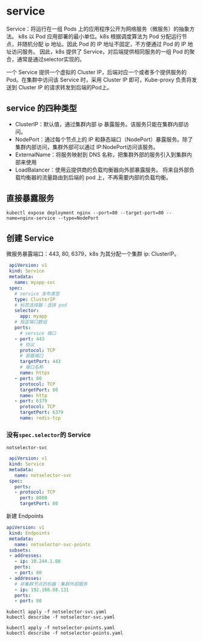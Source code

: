 # service
Service：将运行在一组 Pods 上的应用程序公开为网络服务（微服务）的抽象方法。
k8s 以 Pod 应用部署的最小单位。k8s 根据调度算法为 Pod 分配运行节点，并随机分配 ip 地址。因此 Pod 的 IP 地址不固定，不方便通过 Pod 的 IP 地址访问服务。
因此，k8s 提供了 Service，对后端提供相同服务的一组 Pod 的聚合，通常是通过selector实现的。

一个 Service 提供一个虚拟的 Cluster IP，后端对应一个或者多个提供服务的 Pod。在集群中访问该 Service 时，采用 Cluster IP 即可，Kube-proxy 负责将发送到 Cluster IP 的请求转发到后端的Pod上。
## service 的四种类型

- ClusterIP：默认值，通过集群内部 ip 暴露服务。该服务只能在集群内部访问。
- NodePort：通过每个节点上的 IP 和静态端口（NodePort）暴露服务。除了集群内部访问，集群外部可以通过 IP:NodePort访问该服务。
- ExternalName：将服务映射到 DNS 名称，把集群外部的服务引入到集群内部来使用
- LoadBalancer：使用云提供商的负载均衡器向外部暴露服务。 将来自外部负载均衡器的流量路由到后端的 pod 上，不再需要内部的负载均衡。

## 直接暴露服务

```shell
kubectl expose deployment nginx --port=80 --target-port=80 --name=nginx-service --type=NodePort
```
## 创建 Service
微服务暴露端口：443, 80, 6379，k8s 为其分配一个集群 ip: ClusterIP。
```yml
 apiVersion: v1
 kind: Service
 metadata:
   name: myapp-svc
 spec:
   # service 发布类型
   type: ClusterIP
   # 标签选择器：选择 pod
   selector:
     app: myapp
   # 指定端口数组
   ports:
     # service 端口
   - port: 443
     # 协议
     protocol: TCP
     # 容器端口
     targetPort: 443
     # 端口名称 
     name: https
   - port: 80
     protocol: TCP
     targetPort: 80
     name: http
   - port: 6379
     protocol: TCP
     targetPort: 6379
     name: redis-tcp
```

### 没有`spec.selector`的 Service
`notselector-svc`
```yml
 apiVersion: v1
 kind: Service
 metadata:
   name: notselector-svc
 spec:
   ports:
   - protocol: TCP
     port: 8080
     targetPort: 80
```
新建 Endpoints

```yml
apiVersion: v1
 kind: Endpoints
 metadata:
   name: notselector-svc-points
 subsets:
 - addresses:
   - ip: 10.244.1.60
   ports:
   - port: 80
 - addresses:
   # 非集群节点的机器：集群外部服务
   - ip: 192.168.88.131
   ports:
   - port: 80
```
```syell
kubectl apply -f notselector-svc.yaml
kubectl describe -f notselector-svc.yaml
 ​
kubectl apply -f notselector-points.yaml
kubectl describe -f notselector-points.yaml
```
